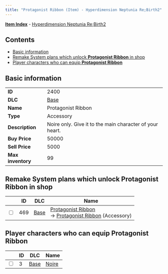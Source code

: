 ```yaml
---
title: "Protagonist Ribbon (Item) - Hyperdimension Neptunia Re;Birth2"
---
```


[**Item Index**](/neptunia/rb2/item/index.html) - [Hyperdimension Neptunia Re;Birth2](/neptunia/rb2)

## Contents

- [Basic information](#basic-information)
- [Remake System plans which unlock **Protagonist Ribbon** in shop](#remake-system-plans-which-unlock-protagonist-ribbon-in-shop)
- [Player characters who can equip **Protagonist Ribbon**](#player-characters-who-can-equip-protagonist-ribbon)

## Basic information

|   |   |
| -- | -- |
| **ID** | 2400 |
| **DLC** | [Base](/neptunia/rb2/dlc/0-base.html) |
| **Name** | Protagonist Ribbon |
| **Type** | Accessory |
| **Description** | Noire only. Give it to the main character of your heart. |
| **Buy Price** | 50000 |
| **Sell Price** | 5000 |
| **Max inventory** | 99 |

## Remake System plans which unlock **Protagonist Ribbon** in shop

|    | ID | DLC | Name |
| -- | -- | --- | ---- |
| <input type="checkbox" id="rb2-remake-0-469" class="trackbox" /> | 469 | [Base](/neptunia/rb2/dlc/0-base.html) | [Protagonist Ribbon](/neptunia/rb2/remake/0-469-protagonist-ribbon.html)<br />→ [Protagonist Ribbon](/neptunia/rb2/item/0-2400-protagonist-ribbon.html) (Accessory) |

## Player characters who can equip **Protagonist Ribbon**

|    | ID | DLC | Name |
| -- | -- | --- | ---- |
| <input type="checkbox" id="rb2-player-0-3" class="trackbox" /> | 3 | [Base](/neptunia/rb2/dlc/0-base.html) | [Noire](/neptunia/rb2/player/0-3-noire.html) |